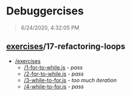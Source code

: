 # Debuggercises 

> 6/24/2020, 4:32:05 PM 

## [exercises](../README.md)/17-refactoring-loops 

- [/exercises](./exercises/README.md)
  - [/1-for-to-while.js](./exercises/README.md#1-for-to-whilejs) - _pass_ 
  - [/2-for-to-while.js](./exercises/README.md#2-for-to-whilejs) - _pass_ 
  - [/3-while-to-for.js](./exercises/README.md#3-while-to-forjs) - _too much iteration_ 
  - [/4-while-to-for.js](./exercises/README.md#4-while-to-forjs) - _pass_ 
